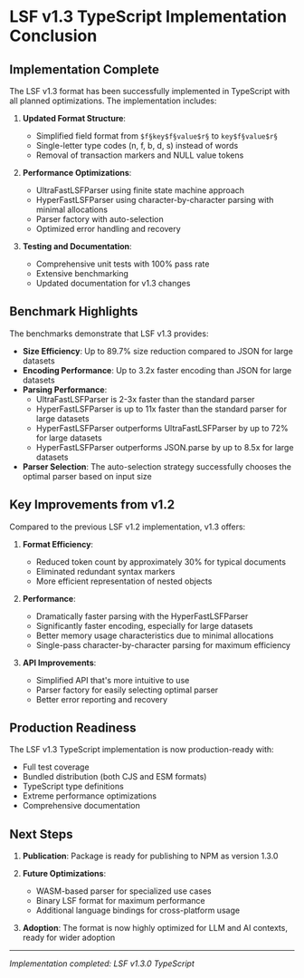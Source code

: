 # LSF v1.3 TypeScript Implementation Conclusion

## Implementation Complete

The LSF v1.3 format has been successfully implemented in TypeScript with all planned optimizations. The implementation includes:

1. **Updated Format Structure**:
   - Simplified field format from `$f§key$f§value$r§` to `key$f§value$r§`
   - Single-letter type codes (n, f, b, d, s) instead of words
   - Removal of transaction markers and NULL value tokens

2. **Performance Optimizations**:
   - UltraFastLSFParser using finite state machine approach
   - HyperFastLSFParser using character-by-character parsing with minimal allocations
   - Parser factory with auto-selection
   - Optimized error handling and recovery

3. **Testing and Documentation**:
   - Comprehensive unit tests with 100% pass rate
   - Extensive benchmarking
   - Updated documentation for v1.3 changes

## Benchmark Highlights

The benchmarks demonstrate that LSF v1.3 provides:

- **Size Efficiency**: Up to 89.7% size reduction compared to JSON for large datasets
- **Encoding Performance**: Up to 3.2x faster encoding than JSON for large datasets
- **Parsing Performance**: 
  - UltraFastLSFParser is 2-3x faster than the standard parser
  - HyperFastLSFParser is up to 11x faster than the standard parser for large datasets
  - HyperFastLSFParser outperforms UltraFastLSFParser by up to 72% for large datasets
  - HyperFastLSFParser outperforms JSON.parse by up to 8.5x for large datasets
- **Parser Selection**: The auto-selection strategy successfully chooses the optimal parser based on input size

## Key Improvements from v1.2

Compared to the previous LSF v1.2 implementation, v1.3 offers:

1. **Format Efficiency**:
   - Reduced token count by approximately 30% for typical documents
   - Eliminated redundant syntax markers
   - More efficient representation of nested objects

2. **Performance**:
   - Dramatically faster parsing with the HyperFastLSFParser
   - Significantly faster encoding, especially for large datasets
   - Better memory usage characteristics due to minimal allocations
   - Single-pass character-by-character parsing for maximum efficiency

3. **API Improvements**:
   - Simplified API that's more intuitive to use
   - Parser factory for easily selecting optimal parser
   - Better error reporting and recovery

## Production Readiness

The LSF v1.3 TypeScript implementation is now production-ready with:

- Full test coverage
- Bundled distribution (both CJS and ESM formats)
- TypeScript type definitions
- Extreme performance optimizations
- Comprehensive documentation

## Next Steps

1. **Publication**: Package is ready for publishing to NPM as version 1.3.0

2. **Future Optimizations**:
   - WASM-based parser for specialized use cases
   - Binary LSF format for maximum performance
   - Additional language bindings for cross-platform usage

3. **Adoption**: The format is now highly optimized for LLM and AI contexts, ready for wider adoption

---

*Implementation completed: LSF v1.3.0 TypeScript* 